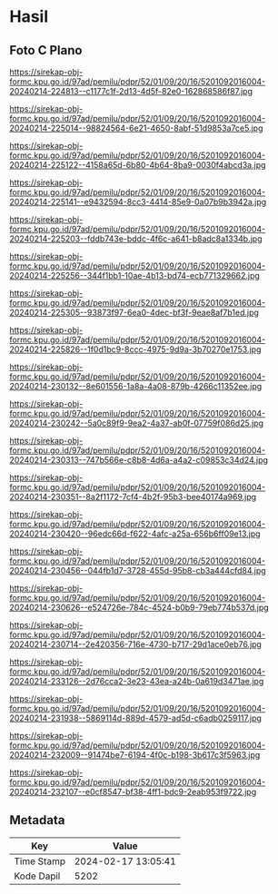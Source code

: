 # Hasil

## Foto C Plano

https://sirekap-obj-formc.kpu.go.id/97ad/pemilu/pdpr/52/01/09/20/16/5201092016004-20240214-224813--c1177c1f-2d13-4d5f-82e0-162868586f87.jpg

https://sirekap-obj-formc.kpu.go.id/97ad/pemilu/pdpr/52/01/09/20/16/5201092016004-20240214-225014--98824564-6e21-4650-8abf-51d9853a7ce5.jpg

https://sirekap-obj-formc.kpu.go.id/97ad/pemilu/pdpr/52/01/09/20/16/5201092016004-20240214-225122--4158a65d-6b80-4b64-8ba9-0030f4abcd3a.jpg

https://sirekap-obj-formc.kpu.go.id/97ad/pemilu/pdpr/52/01/09/20/16/5201092016004-20240214-225141--e9432594-8cc3-4414-85e9-0a07b9b3942a.jpg

https://sirekap-obj-formc.kpu.go.id/97ad/pemilu/pdpr/52/01/09/20/16/5201092016004-20240214-225203--fddb743e-bddc-4f6c-a641-b8adc8a1334b.jpg

https://sirekap-obj-formc.kpu.go.id/97ad/pemilu/pdpr/52/01/09/20/16/5201092016004-20240214-225256--344f1bb1-10ae-4b13-bd74-ecb771329662.jpg

https://sirekap-obj-formc.kpu.go.id/97ad/pemilu/pdpr/52/01/09/20/16/5201092016004-20240214-225305--93873f97-6ea0-4dec-bf3f-9eae8af7b1ed.jpg

https://sirekap-obj-formc.kpu.go.id/97ad/pemilu/pdpr/52/01/09/20/16/5201092016004-20240214-225826--1f0d1bc9-8ccc-4975-9d9a-3b70270e1753.jpg

https://sirekap-obj-formc.kpu.go.id/97ad/pemilu/pdpr/52/01/09/20/16/5201092016004-20240214-230132--8e601556-1a8a-4a08-879b-4266c11352ee.jpg

https://sirekap-obj-formc.kpu.go.id/97ad/pemilu/pdpr/52/01/09/20/16/5201092016004-20240214-230242--5a0c89f9-9ea2-4a37-ab0f-07759f086d25.jpg

https://sirekap-obj-formc.kpu.go.id/97ad/pemilu/pdpr/52/01/09/20/16/5201092016004-20240214-230313--747b566e-c8b8-4d6a-a4a2-c09853c34d24.jpg

https://sirekap-obj-formc.kpu.go.id/97ad/pemilu/pdpr/52/01/09/20/16/5201092016004-20240214-230351--8a2f1172-7cf4-4b2f-95b3-bee40174a969.jpg

https://sirekap-obj-formc.kpu.go.id/97ad/pemilu/pdpr/52/01/09/20/16/5201092016004-20240214-230420--96edc66d-f622-4afc-a25a-656b6ff09e13.jpg

https://sirekap-obj-formc.kpu.go.id/97ad/pemilu/pdpr/52/01/09/20/16/5201092016004-20240214-230456--044fb1d7-3728-455d-95b8-cb3a444cfd84.jpg

https://sirekap-obj-formc.kpu.go.id/97ad/pemilu/pdpr/52/01/09/20/16/5201092016004-20240214-230626--e524726e-784c-4524-b0b9-79eb774b537d.jpg

https://sirekap-obj-formc.kpu.go.id/97ad/pemilu/pdpr/52/01/09/20/16/5201092016004-20240214-230714--2e420356-716e-4730-b717-29d1ace0eb76.jpg

https://sirekap-obj-formc.kpu.go.id/97ad/pemilu/pdpr/52/01/09/20/16/5201092016004-20240214-233126--2d76cca2-3e23-43ea-a24b-0a619d3471ae.jpg

https://sirekap-obj-formc.kpu.go.id/97ad/pemilu/pdpr/52/01/09/20/16/5201092016004-20240214-231938--5869114d-889d-4579-ad5d-c6adb0259117.jpg

https://sirekap-obj-formc.kpu.go.id/97ad/pemilu/pdpr/52/01/09/20/16/5201092016004-20240214-232009--91474be7-6194-4f0c-b198-3b617c3f5963.jpg

https://sirekap-obj-formc.kpu.go.id/97ad/pemilu/pdpr/52/01/09/20/16/5201092016004-20240214-232107--e0cf8547-bf38-4ff1-bdc9-2eab953f9722.jpg


## Metadata

| Key        | Value               |
| ---------- | ------------------- |
| Time Stamp | 2024-02-17 13:05:41 |
| Kode Dapil | 5202                |




